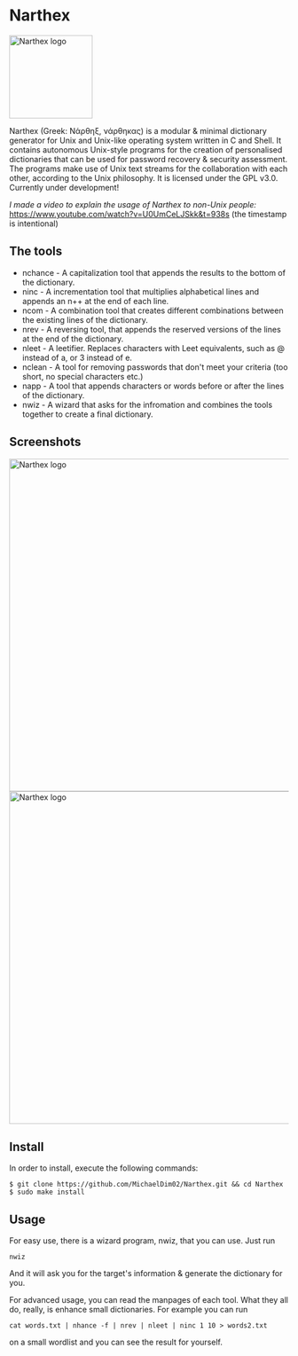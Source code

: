 # Narthex
<img src="https://mcdim.xyz/projects/n/narthexblack.png" alt="Narthex logo" style="height: 150px; width:150px;"/>

Narthex (Greek: Νάρθηξ, νάρθηκας) is a modular & minimal dictionary generator for Unix and Unix-like operating system written in C and Shell. It contains autonomous Unix-style programs for the creation of personalised dictionaries that can be used for password recovery & security assessment. The programs make use of Unix text streams for the collaboration with each other, according to the Unix philosophy. It is licensed under the GPL v3.0. Currently under development!

*I made a video to explain the usage of Narthex to non-Unix people:*
https://www.youtube.com/watch?v=U0UmCeLJSkk&t=938s
(the timestamp is intentional)

## The tools
+ nchance   -  A capitalization tool that appends the results to the bottom of the dictionary.
+ ninc      -  A incrementation tool that multiplies alphabetical lines and appends an n++ at the end of each line.
+ ncom      -  A combination tool that creates different combinations between the existing lines of the dictionary.
+ nrev      -  A reversing tool, that appends the reserved versions of the lines at the end of the dictionary.
+ nleet     -  A leetifier. Replaces characters with Leet equivalents, such as @ instead of a, or 3 instead of e.
+ nclean    -  A tool for removing passwords that don't meet your criteria (too short, no special characters etc.)
+ napp      -  A tool that appends characters or words before or after the lines of the dictionary.
+ nwiz      -  A wizard that asks for the infromation and combines the tools together to create a final dictionary.

## Screenshots
<img src="https://mcdim.xyz/projects/n/screens/narthex2.png" alt="Narthex logo" style="height: 600px; width:1300px;"/>
<img src="https://mcdim.xyz/projects/n/screens/narthex1.png" alt="Narthex logo" style="height: 600px; width:1100px;"/>

## Install
In order to install, execute the following commands:
```
$ git clone https://github.com/MichaelDim02/Narthex.git && cd Narthex
$ sudo make install
```

## Usage
For easy use, there is a wizard program, nwiz, that you can use. Just run
```
nwiz
```
And it will ask you for the target's information & generate the dictionary for you.

For advanced usage, you can read the manpages of each tool. What they all do, really, is enhance small dictionaries. For example you can run
```
cat words.txt | nhance -f | nrev | nleet | ninc 1 10 > words2.txt
```
on a small wordlist and you can see the result for yourself.
